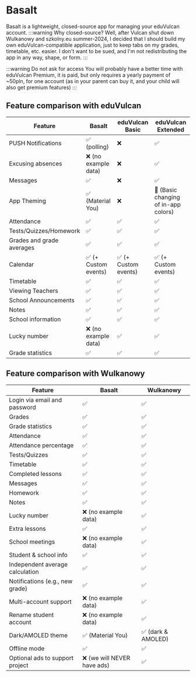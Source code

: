 # Basalt

Basalt is a lightweight, closed-source app for managing your eduVulcan account.
:::warning Why closed-source?
Well, after Vulcan shut down Wulkanowy and szkolny.eu summer-2024, I decided that I should build my own eduVulcan-compatible application, just to keep tabs on my grades, timetable, etc. easier. I don't want to be sued, and I'm not redistributing the app in any way, shape, or form.
:::

:::warning Do not ask for access
You will probably have a better time with eduVulcan Premium, it is paid, but only requires a yearly payment of ~50pln, for one account (as in your parent can buy it, and your child will also get premium features)
:::

## Feature comparison with eduVulcan
| Feature                   | Basalt              | eduVulcan Basic     | eduVulcan Extended                  |
| ------------------------- | ------------------- | ------------------- | ----------------------------------- |
| PUSH Notifications        | ✅ (polling)         | ❌                   | ✅                                   |
| Excusing absences         | ❌ (no example data) | ❌                   | ✅                                   |
| Messages                  | ✅                   | ❌                   | ✅                                   |
| App Theming               | ✅ (Material You)    | ❌                   | 🚧 (Basic changing of in-app colors) |
| Attendance                | ✅                   | ✅                   | ✅                                   |
| Tests/Quizzes/Homework    | ✅                   | ✅                   | ✅                                   |
| Grades and grade averages | ✅                   | ✅                   | ✅                                   |
| Calendar                  | ✅ (+ Custom events) | ✅ (+ Custom events) | ✅ (+ Custom events)                 |
| Timetable                 | ✅                   | ✅                   | ✅                                   |
| Viewing Teachers          | ✅                   | ✅                   | ✅                                   |
| School Announcements      | ✅                   | ✅                   | ✅                                   |
| Notes                     | ✅                   | ✅                   | ✅                                   |
| School information        | ✅                   | ✅                   | ✅                                   |
| Lucky number              | ❌ (no example data) | ✅                   | ✅                                   |
| Grade statistics          | ✅                   | ✅                   | ✅                                   |

## Feature comparison with Wulkanowy

| Feature                         | Basalt                     | Wulkanowy         |
| ------------------------------- | -------------------------- | ----------------- |
| Login via email and password    | ✅                          | ✅                 |
| Grades                          | ✅                          | ✅                 |
| Grade statistics                | ✅                          | ✅                 |
| Attendance                      | ✅                          | ✅                 |
| Attendance percentage           | ✅                          | ✅                 |
| Tests/Quizzes                   | ✅                          | ✅                 |
| Timetable                       | ✅                          | ✅                 |
| Completed lessons               | ✅                          | ✅                 |
| Messages                        | ✅                          | ✅                 |
| Homework                        | ✅                          | ✅                 |
| Notes                           | ✅                          | ✅                 |
| Lucky number                    | ❌ (no example data)        | ✅                 |
| Extra lessons                   | ✅                          | ✅                 |
| School meetings                 | ❌ (no example data)        | ✅                 |
| Student & school info           | ✅                          | ✅                 |
| Independent average calculation | ✅                          | ✅                 |
| Notifications (e.g., new grade) | ✅                          | ✅                 |
| Multi-account support           | ❌ (no example data)        | ✅                 |
| Rename student account          | ❌ (no example data)        | ✅                 |
| Dark/AMOLED theme               | ✅ (Material You)           | ✅ (dark & AMOLED) |
| Offline mode                    | ✅                          | ✅                 |
| Optional ads to support project | ❌ (we will NEVER have ads) | ✅                 |